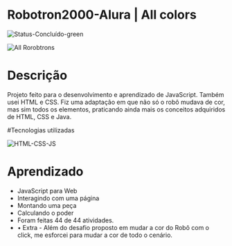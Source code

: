 # Robotron2000-Alura | All colors
![Status-Concluído-green](https://user-images.githubusercontent.com/93163125/212116582-4c47ccbd-9063-4192-b3b3-b082917d9d06.svg)

![All Rorobtrons](https://user-images.githubusercontent.com/93163125/212112958-1686afc3-0781-47b2-8087-def644c07f6e.png)

# Descrição
Projeto feito para o desenvolvimento e aprendizado de JavaScript. Também usei HTML e CSS. Fiz uma adaptação em que não só o robô mudava de cor, mas sim todos os elementos, praticando ainda mais os conceitos adquiridos de HTML, CSS e Java. 

#Tecnologias utilizadas

![HTML-CSS-JS](https://user-images.githubusercontent.com/93163125/212115495-2385821e-20f8-4cf8-888c-83fb40bc1b44.png)

# Aprendizado

<ul>
    <li>JavaScript para Web</li>
    <li>Interagindo com uma página</li>
    <li>Montando uma peça</li>
    <li>Calculando o poder</li>
    <li>Foram feitas 44 de 44 atividades.</li>
    <li>• Extra - Além do desafio proposto em mudar a cor do Robô com o click, me esforcei para mudar a cor de todo o cenário. </li>
</ul>

